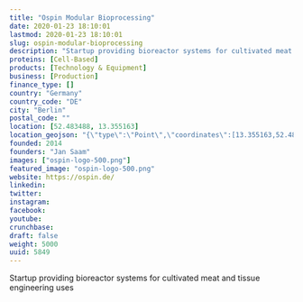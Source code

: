 ```yaml
---
title: "Ospin Modular Bioprocessing"
date: 2020-01-23 18:10:01
lastmod: 2020-01-23 18:10:01
slug: ospin-modular-bioprocessing
description: "Startup providing bioreactor systems for cultivated meat and tissue engineering uses"
proteins: [Cell-Based]
products: [Technology & Equipment]
business: [Production]
finance_type: []
country: "Germany"
country_code: "DE"
city: "Berlin"
postal_code: ""
location: [52.483488, 13.355163]
location_geojson: "{\"type\":\"Point\",\"coordinates\":[13.355163,52.483488]}"
founded: 2014
founders: "Jan Saam"
images: ["ospin-logo-500.png"]
featured_image: "ospin-logo-500.png"
website: https://ospin.de/
linkedin: 
twitter: 
instagram: 
facebook: 
youtube: 
crunchbase: 
draft: false
weight: 5000
uuid: 5849
---
```

Startup providing bioreactor systems for cultivated meat and tissue engineering uses
